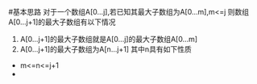 #基本思路
对于一个数组A[0...j],若已知其最大子数组为A[0...m],m<=j
则数组A[0...j+1]的最大子数组有以下情况
1. A[0...j+1]的最大子数组就是A[0...j]的最大子数组A[0...m]
2. A[0...j+1]的最大子数组为A[n...j+1]
其中n具有如下性质
* m<=n<=j+1
* 
